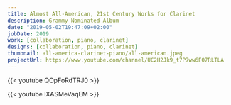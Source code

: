 ```yaml
---
title: Almost All-American, 21st Century Works for Clarinet
description: Grammy Nominated Album
date: "2019-05-02T19:47:09+02:00"
jobDate: 2019
work: [collaboration, piano, clarinet]
designs: [collaboration, piano, clarinet]
thumbnail: all-america-clarinet-piano/all-american.jpeg
projectUrl: https://www.youtube.com/channel/UC2H2Jk9_t7P7ww6F07RLTLA
---
```


{{< youtube QOpFoRdTRJ0 >}}

{{< youtube lXASMeVaqEM >}}
<br>
